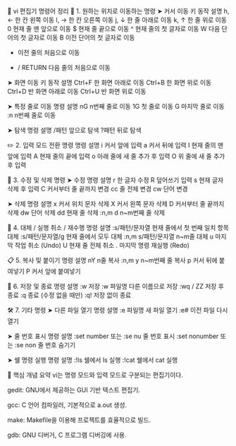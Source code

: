 
📝 vi 편집기 명령어 정리
📍 1. 원하는 위치로 이동하는 명령
➤ 커서 이동
키	동작 설명
h, ←	한 칸 왼쪽 이동
l, →	한 칸 오른쪽 이동
j, ↓	한 줄 아래로 이동
k, ↑	한 줄 위로 이동
0	현재 줄 맨 앞으로 이동
$	현재 줄 끝으로 이동
^	현재 줄의 첫 글자로 이동
W	다음 단어의 첫 글자로 이동
B	이전 단어의 첫 글자로 이동
-	이전 줄의 처음으로 이동
+ / RETURN	다음 줄의 처음으로 이동

➤ 화면 이동
키	동작 설명
Ctrl+F	한 화면 아래로 이동
Ctrl+B	한 화면 위로 이동
Ctrl+D	반 화면 아래로 이동
Ctrl+U	반 화면 위로 이동

➤ 특정 줄로 이동
명령	설명
nG	n번째 줄로 이동
1G	첫 줄로 이동
G	마지막 줄로 이동
:n	n번째 줄로 이동

➤ 탐색
명령	설명
/패턴	앞으로 탐색
?패턴	뒤로 탐색

✏️ 2. 입력 모드 전환 명령
명령	설명
i	커서 앞에 입력
a	커서 뒤에 입력
I	현재 줄의 맨 앞에 입력
A	현재 줄의 끝에 입력
o	아래 줄에 새 줄 추가 후 입력
O	위 줄에 새 줄 추가 후 입력

🔧 3. 수정 및 삭제 명령
➤ 수정
명령	설명
r	한 글자 수정
R	덮어쓰기 입력
s	현재 글자 삭제 후 입력
C	커서부터 줄 끝까지 변경
cc	줄 전체 변경
cw	단어 변경

➤ 삭제
명령	설명
x	커서 위치 문자 삭제
X	커서 왼쪽 문자 삭제
D	커서부터 줄 끝까지 삭제
dw	단어 삭제
dd	현재 줄 삭제
:n,m d	n~m번째 줄 삭제

🔁 4. 대체 / 실행 취소 / 재수행
명령	설명
:s/패턴/문자열	현재 줄에서 첫 번째 일치 항목 대체
:s/패턴/문자열/g	현재 줄에서 모두 대체
:n,m s/패턴/문자열	n~m줄 대체
u	마지막 작업 취소 (Undo)
U	현재 줄 전체 취소
.	마지막 명령 재실행 (Redo)

📋 5. 복사 및 붙이기
명령	설명
nY	n줄 복사
:n,m y	n~m번째 줄 복사
p	커서 뒤에 붙여넣기
P	커서 앞에 붙여넣기

💾 6. 저장 및 종료
명령	설명
:w	저장
:w 파일명	다른 이름으로 저장
:wq / ZZ	저장 후 종료
:q	종료 (수정 없을 때만)
:q!	저장 없이 종료

🛠️ 7. 기타 명령
➤ 다른 파일 열기
명령	설명
:e 파일명	새 파일 열기
:e#	이전 파일 다시 열기

➤ 줄 번호 표시
명령	설명
:set number 또는 :se nu	줄 번호 표시
:set nonumber 또는 :se non	줄 번호 숨기기

➤ 쉘 명령 실행
명령	설명
:!ls	쉘에서 ls 실행
:!cat	쉘에서 cat 실행

🧠 핵심 개념 요약
vi는 명령 모드와 입력 모드로 구분되는 편집기이다.

gedit: GNU에서 제공하는 GUI 기반 텍스트 편집기.

gcc: C 언어 컴파일러, 기본적으로 a.out 생성.

make: Makefile을 이용해 프로젝트를 효율적으로 빌드.

gdb: GNU 디버거, C 프로그램 디버깅에 사용.

